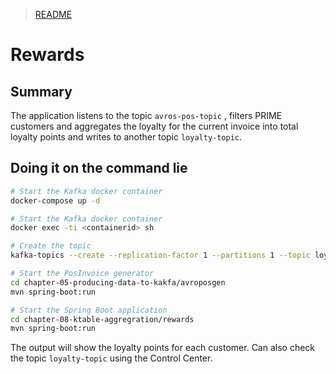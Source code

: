 > [README](../README.md)

# Rewards



## Summary

The application listens to the topic `avros-pos-topic` , filters PRIME customers and aggregates the loyalty for the current invoice into total loyalty points and writes to another topic `loyalty-topic`. 

## Doing it on the command lie
```sh
# Start the Kafka docker container
docker-compose up -d

# Start the Kafka docker container
docker exec -ti <containerid> sh

# Create the topic
kafka-topics --create --replication-factor 1 --partitions 1 --topic loyalty-topic

# Start the PosInvoice generator
cd chapter-05-producing-data-to-kakfa/avroposgen
mvn spring-boot:run

# Start the Spring Boot application
cd chapter-08-ktable-aggregration/rewards
mvn spring-boot:run
```

The output will show the loyalty points for each customer. Can also check the topic `loyalty-topic` using the Control Center.
